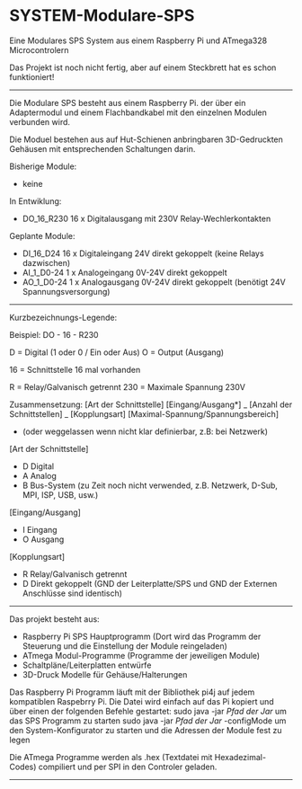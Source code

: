 # SYSTEM-Modulare-SPS
Eine Modulares SPS System aus einem Raspberry Pi und ATmega328 Microcontrolern

Das Projekt ist noch nicht fertig, aber auf einem Steckbrett hat es schon funktioniert!

-----------------------------------------------------------------------------------------------------

Die Modulare SPS besteht aus einem Raspberry Pi. der über ein Adaptermodul und
einem Flachbandkabel mit den einzelnen Modulen verbunden wird.

Die Moduel bestehen aus auf Hut-Schienen anbringbaren 3D-Gedruckten Gehäusen mit
entsprechenden Schaltungen darin.

Bisherige Module:
  - keine

In Entwiklung:
  - DO_16_R230  16 x Digitalausgang mit 230V Relay-Wechlerkontakten

Geplante Module:
  - DI_16_D24   16 x Digitaleingang 24V direkt gekoppelt (keine Relays dazwischen)
  - AI_1_D0-24  1 x Analogeingang 0V-24V direkt gekoppelt
  - AO_1_D0-24 1 x Analogausgang 0V-24V direkt gekoppelt (benötigt 24V Spannungsversorgung)

-----------------------------------------------------------------------------------------------------

Kurzbezeichnungs-Legende:

Beispiel: DO - 16 - R230

D = Digital (1 oder 0 / Ein oder Aus)
O = Output (Ausgang)

16 = Schnittstelle 16 mal vorhanden

R = Relay/Galvanisch getrennt
230 = Maximale Spannung 230V

Zusammensetzung: [Art der Schnittstelle] [Eingang/Ausgang*] _ [Anzahl der Schnittstellen] _ [Kopplungsart] [Maximal-Spannung/Spannungsbereich]
* (oder weggelassen wenn nicht klar definierbar, z.B: bei Netzwerk)

[Art der Schnittstelle]
- D Digital
- A Analog
- B Bus-System (zu Zeit noch nicht verwended, z.B. Netzwerk, D-Sub, MPI, ISP, USB, usw.)

[Eingang/Ausgang]
- I Eingang
- O Ausgang

[Kopplungsart]
- R Relay/Galvanisch getrennt
- D Direkt gekoppelt (GND der Leiterplatte/SPS und GND der Externen Anschlüsse sind identisch)

-----------------------------------------------------------------------------------------------------

Das projekt besteht aus:
- Raspberry Pi SPS Hauptprogramm (Dort wird das Programm der Steuerung und die Einstellung der Module reingeladen)
- ATmega Modul-Programme (Programme der jeweiligen Module)
- Schaltpläne/Leiterplatten entwürfe
- 3D-Druck Modelle für Gehäuse/Halterungen

Das Raspberry Pi Programm läuft mit der Bibliothek pi4j auf jedem kompatiblen Raspebrry Pi.
Die Datei wird einfach auf das Pi kopiert und über einen der folgenden Befehle gestartet:
    sudo java -jar *Pfad der Jar*               um das SPS Programm zu starten
    sudo java -jar *Pfad der Jar* -configMode   um den System-Konfigurator zu starten und die Adressen der Module fest zu legen

Die ATmega Programme werden als .hex (Textdatei mit Hexadezimal-Codes) compiliert und per SPI in den Controler geladen.

-----------------------------------------------------------------------------------------------------
